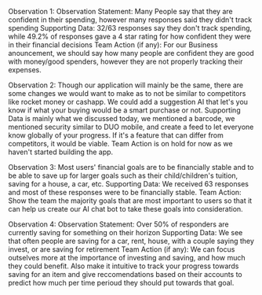 Observation 1: 
  Observation Statement: Many People say that they are confident in their spending, however many responses said they didn't track spending
  Supporting Data: 32/63 responses say they don't track spending, while 49.2% of responses gave a 4 star rating for how confident they were in their financial decisions 
  Team Action (if any): For our Business anouncement, we should say how many people are confident they are good with money/good spenders, however they are not properly 
    tracking their expenses.
    
Observation 2:
Though our application will mainly be the same, there are some changes we would want to make as to not be similar to competitors like rocket money or cashapp. We could add a suggestion AI that let's you know if what your buying would be a smart purchase or not. Supporting Data is mainly what we discussed today, we mentioned a barcode, we mentioned security similar to DUO mobile, and create a feed to let everyone know globally of your progress. If it's a feature that can differ from competitors, it would be viable. Team Action is on hold for now as we haven't started building the app. 

Observation 3:
  Most users' financial goals are to be financially stable and to be able to save up for larger goals such as their child/children's tuition, saving for a house, a car, etc. 
  Supporting Data: We received 63 responses and most of these responses were to be financially stable.
  Team Action: Show the team the majority goals that are most important to users so that it can help us create our AI chat bot to take these goals into consideration.

Observation 4: 
  Observation Statement: Over 50% of responders are currently saving for something on their horizon
  Supporting Data: We see that often people are saving for a car, rent, house, with a couple saying they invest, or are saving for retirement 
  Team Action (if any): We can focus outselves more at the importance of investing and saving, and how much they could benefit. Also make it intuitive to track your progress towards saving for an item and give reccomendations based on their accounts to predict how much per time perioud they should put towards that goal.
